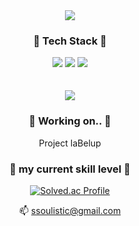 
<div align="center"><img src="https://capsule-render.vercel.app/api?type=waving&color=#667ABB&height=200&section=header&text=ssoulistic&fontSize=90" /></div>

<div align="center">

### 🧰 Tech Stack 🧰 

<img src="https://img.shields.io/badge/python-3776AB?style=flat&logo=Python&logoColor=white"/>
<img src="https://img.shields.io/badge/Go-00ADD8?style=flat&logo=Go&logoColor=white"/>
<img src="https://img.shields.io/badge/googleappsscript-4285F4?style=flat&logo=googleappsscript&logoColor=white"/>

<br>
<br>
<br>

<img src="https://github-readme-stats.vercel.app/api/top-langs/?username=ssoulistic&layout=compact">



### 🔭 Working on.. 🔭

Project laBelup




### 🧱 my current skill level 🧱

[![Solved.ac Profile](http://mazassumnida.wtf/api/v2/generate_badge?boj=ssoulistic)](https://solved.ac/ssoulistic/)




📫 ssoulistic@gmail.com



</div>


<!--
**ssoulistic/ssoulistic** is a ✨ _special_ ✨ repository because its `README.md` (this file) appears on your GitHub profile.

Here are some ideas to get you started:

- 🔭 I’m currently working on ...
- 🌱 I’m currently learning ...
- 👯 I’m looking to collaborate on ...
- 🤔 I’m looking for help with ...
- 💬 Ask me about ...
- 📫 How to reach me: ...
- 😄 Pronouns: ...
- ⚡ Fun fact: ...
-->
